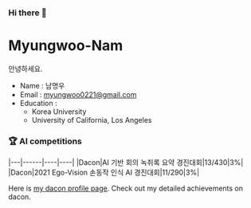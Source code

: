### Hi there 👋

# Myungwoo-Nam


안녕하세요.

- Name : 남명우
- Email : myungwoo0221@gmail.com
- Education : 
   - Korea University
   - University of California, Los Angeles



### 🏆 AI competitions
 |---|------|----|----|
 |Dacon|AI 기반 회의 녹취록 요약 경진대회|13/430|3%|
 |Dacon|2021 Ego-Vision 손동작 인식 AI 경진대회|11/290|3%|

  
Here is [my dacon profile page](https://dacon.io/myprofile/230684/competition). Check out my detailed achievements on dacon.




<!--
**mnam102/mnam102** is a ✨ _special_ ✨ repository because its `README.md` (this file) appears on your GitHub profile.

Here are some ideas to get you started:

- 🔭 I’m currently working on ...
- 🌱 I’m currently learning ...
- 👯 I’m looking to collaborate on ...
- 🤔 I’m looking for help with ...
- 💬 Ask me about ...
- 📫 How to reach me: ...
- 😄 Pronouns: ...
- ⚡ Fun fact: ...
-->

